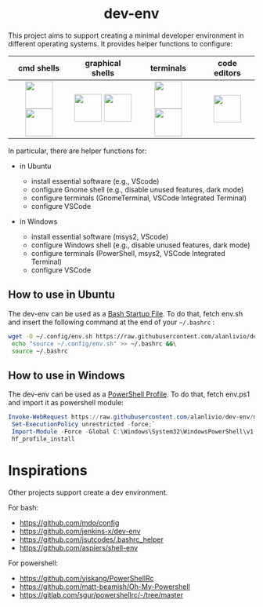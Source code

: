 <h1 align="center">dev-env</h1>

This project aims to support creating a minimal developer environment in different
operating systems. It provides helper functions to configure: 

| cmd shells | graphical shells | terminals | code editors |
| :-: | :-: | :-: | :-: |
| <img width="56" height="56" src="https://upload.wikimedia.org/wikipedia/commons/2/20/Bash_Logo_black_and_white_icon_only.svg"><img width="56" height="56" src="https://upload.wikimedia.org/wikipedia/commons/a/af/PowerShell_Core_6.0_icon.png"> | <img width="56" height="56" src="https://upload.wikimedia.org/wikipedia/commons/thumb/1/15/Gnome-start-here.svg/1024px-Gnome-start-here.svg.png"> <img width="56" height="56" src="https://upload.wikimedia.org/wikipedia/commons/thumb/5/5f/Windows_logo_-_2012.svg/1024px-Windows_logo_-_2012.svg.png"> | <img width="56" height="56" src="https://upload.wikimedia.org/wikipedia/commons/0/01/Windows_Terminal_Logo_256x256.png"> <img width="56" height="56" src="https://upload.wikimedia.org/wikipedia/commons/thumb/d/da/GNOME_Terminal_icon_2019.svg/1024px-GNOME_Terminal_icon_2019.svg.png"> |  <img width="56" height="56" src="https://upload.wikimedia.org/wikipedia/commons/2/2d/Visual_Studio_Code_1.18_icon.svg">

In particular, there are helper functions for:

* in Ubuntu
  + install essential software (e.g., VScode)
  + configure Gnome shell (e.g., disable unused features, dark mode)
  + configure terminals (GnomeTerminal, VSCode Integrated Terminal)
  + configure VSCode

* in Windows
  + install essential software (msys2, VScode)
  + configure Windows shell (e.g., disable unused features, dark mode)
  + configure terminals (PowerShell, msys2, VSCode Integrated Terminal)
  + configure VSCode

## How to use in Ubuntu

The dev-env can be used as a [Bash Startup File](https://www.gnu.org/software/bash/manual/html_node/Bash-Startup-Files.html). 
To do that, fetch env.sh and insert the following command at the end of your `~/.bashrc` :

``` bash
wget -O ~/.config/env.sh https://raw.githubusercontent.com/alanlivio/dev-env/master/env.sh &&\
 echo "source ~/.config/env.sh" >> ~/.bashrc &&\
 source ~/.bashrc
```

## How to use in Windows

The dev-env can be used as a [PowerShell Profile](https://docs.microsoft.com/en-us/powershell/module/microsoft.powershell.core/about/about_profiles?view=powershell-7). 
To do that, fetch env.ps1 and import it as powershell module:

``` powershell
Invoke-WebRequest https://raw.githubusercontent.com/alanlivio/dev-env/master/env.ps1 -OutFile C:\Windows\System32\WindowsPowerShell\v1.0\env.ps1;`
 Set-ExecutionPolicy unrestricted -force;`
 Import-Module -Force -Global C:\Windows\System32\WindowsPowerShell\v1.0\env.ps1;`
 hf_profile_install
```

# Inspirations

Other projects support create a dev environment.

For bash:

* https://github.com/mdo/config
* https://github.com/jenkins-x/dev-env
* https://github.com/jsutcodes/.bashrc_helper
* https://github.com/aspiers/shell-env

For powershell:

* https://github.com/yiskang/PowerShellRc
* https://github.com/matt-beamish/Oh-My-Powershell
* https://gitlab.com/sgur/powershellrc/-/tree/master
